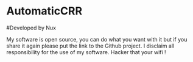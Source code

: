 # AutomaticCRR
#Developed by Nux

My software is open source, you can do what you want with it but if you share it again please put the link to the Github project. 
I disclaim all responsibility for the use of my software. Hacker that your wifi !
